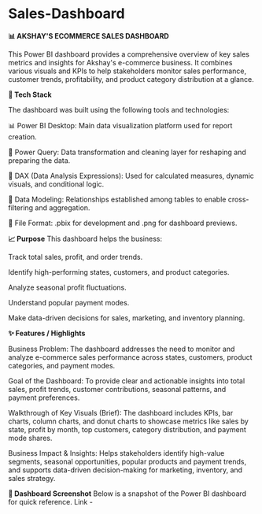 # Sales-Dashboard
**📊 AKSHAY'S ECOMMERCE SALES DASHBOARD**

This Power BI dashboard provides a comprehensive overview of key sales metrics and insights for Akshay's e-commerce business. It combines various visuals and KPIs to help stakeholders monitor sales performance, customer trends, profitability, and product category distribution at a glance.



**🔑 Tech Stack**

The dashboard was built using the following tools and technologies:

📊 Power BI Desktop: Main data visualization platform used for report creation.

📁 Power Query: Data transformation and cleaning layer for reshaping and preparing the data.

🧠 DAX (Data Analysis Expressions): Used for calculated measures, dynamic visuals, and conditional logic.

📄 Data Modeling: Relationships established among tables to enable cross-filtering and aggregation.

📂 File Format: .pbix for development and .png for dashboard previews.



**📈 Purpose**
This dashboard helps the business:

Track total sales, profit, and order trends.

Identify high-performing states, customers, and product categories.

Analyze seasonal profit fluctuations.

Understand popular payment modes.

Make data-driven decisions for sales, marketing, and inventory planning.



**✨ Features / Highlights**

Business Problem: The dashboard addresses the need to monitor and analyze e-commerce sales performance across states, customers, product categories, and payment modes.

Goal of the Dashboard: To provide clear and actionable insights into total sales, profit trends, customer contributions, seasonal patterns, and payment preferences.

Walkthrough of Key Visuals (Brief): The dashboard includes KPIs, bar charts, column charts, and donut charts to showcase metrics like sales by state, profit by month, top customers, category distribution, and payment mode shares.

Business Impact & Insights: Helps stakeholders identify high-value segments, seasonal opportunities, popular products and payment trends, and supports data-driven decision-making for marketing, inventory, and sales strategy.



**📸 Dashboard Screenshot**
Below is a snapshot of the Power BI dashboard for quick reference.
Link - 


